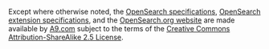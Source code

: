Except where otherwise noted, the [OpenSearch
specifications](Specifications "wikilink"), [OpenSearch extension
specifications](Specifications/OpenSearch/Extensions "wikilink"), and
the [OpenSearch.org website](About_OpenSearch.org "wikilink") are made
available by [A9.com](http://a9.com) subject to the terms of the
[Creative Commons Attribution-ShareAlike 2.5
License](http://creativecommons.org/licenses/by-sa/2.5/).

